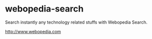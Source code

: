 # webopedia-search
Search instantly any technology related stuffs with Webopedia Search.

http://www.webopedia.com

